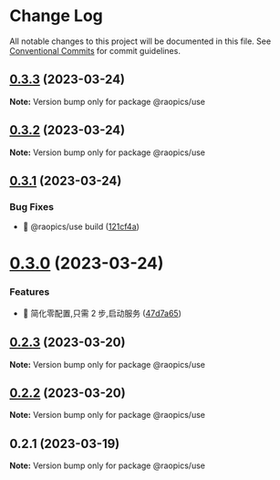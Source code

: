 # Change Log

All notable changes to this project will be documented in this file.
See [Conventional Commits](https://conventionalcommits.org) for commit guidelines.

## [0.3.3](https://github.com/rao-pics/core/compare/@raopics/use@0.3.2...@raopics/use@0.3.3) (2023-03-24)

**Note:** Version bump only for package @raopics/use

## [0.3.2](https://github.com/rao-pics/core/compare/@raopics/use@0.3.1...@raopics/use@0.3.2) (2023-03-24)

**Note:** Version bump only for package @raopics/use

## [0.3.1](https://github.com/rao-pics/core/compare/@raopics/use@0.3.0...@raopics/use@0.3.1) (2023-03-24)

### Bug Fixes

- 🐛 @raopics/use build ([121cf4a](https://github.com/rao-pics/core/commit/121cf4a2e63a6f4bb1df6abe82182ba3d669454a))

# [0.3.0](https://github.com/rao-pics/core/compare/@raopics/use@0.2.3...@raopics/use@0.3.0) (2023-03-24)

### Features

- 🎸 简化零配置,只需 2 步,启动服务 ([47d7a65](https://github.com/rao-pics/core/commit/47d7a65b0af5f3ce3d27aa372437dbfdb24df101))

## [0.2.3](https://github.com/rao-pics/core/compare/@raopics/use@0.2.2...@raopics/use@0.2.3) (2023-03-20)

**Note:** Version bump only for package @raopics/use

## [0.2.2](https://github.com/rao-pics/core/compare/@raopics/use@0.2.1...@raopics/use@0.2.2) (2023-03-20)

**Note:** Version bump only for package @raopics/use

## 0.2.1 (2023-03-19)

**Note:** Version bump only for package @raopics/use
